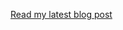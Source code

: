 <a href="https://github.com/christabely/christabely.github.io/blob/master/0x19-postmortem.md">Read my latest blog post</a>
